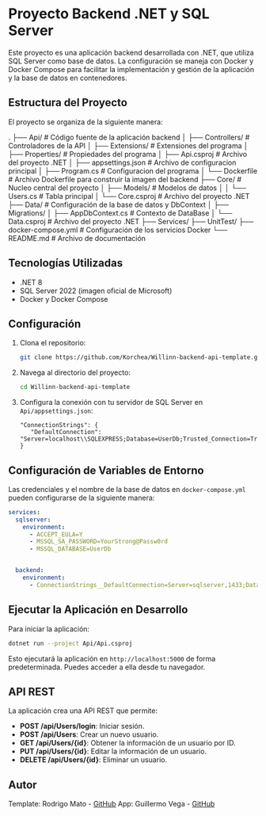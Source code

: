 # Proyecto Backend .NET y SQL Server

Este proyecto es una aplicación backend desarrollada con .NET, que utiliza SQL Server como base de datos. La configuración se maneja con Docker y Docker Compose para facilitar la implementación y gestión de la aplicación y la base de datos en contenedores.

## Estructura del Proyecto

El proyecto se organiza de la siguiente manera:

. ├── Api/ # Código fuente de la aplicación backend
  │    ├── Controllers/ # Controladores de la API
  │    ├── Extensions/ # Extensiones del programa
  │    ├── Properties/ # Propiedades del programa
  │    ├── Api.csproj # Archivo del proyecto .NET
  │    ├── appsettings.json # Archivo de configuracion principal
  │    ├── Program.cs # Configuracion del programa
  │    └── Dockerfile # Archivo Dockerfile para construir la imagen del backend
  ├── Core/ # Nucleo central del proyecto
  │    ├── Models/ # Modelos de datos
  │    │     └── Users.cs # Tabla principal
  │    └── Core.csproj # Archivo del proyecto .NET
  ├── Data/ # Configuración de la base de datos y DbContext
  │    ├── Migrations/
  │    ├── AppDbContext.cs # Contexto de DataBase
  │    └── Data.csproj # Archivo del proyecto .NET
  ├── Services/
  ├── UnitTest/
  ├── docker-compose.yml # Configuración de los servicios Docker
  └── README.md # Archivo de documentación

## Tecnologías Utilizadas

- .NET 8
- SQL Server 2022 (imagen oficial de Microsoft)
- Docker y Docker Compose

## Configuración

1. Clona el repositorio:
    ```bash
    git clone https://github.com/Korchea/Willinn-backend-api-template.git
    ```
2. Navega al directorio del proyecto:
    ```bash
    cd Willinn-backend-api-template
    ```
3. Configura la conexión con tu servidor de SQL Server en `Api/appsettings.json`:
    ```
    "ConnectionStrings": {
       "DefaultConnection": "Server=localhost\\SQLEXPRESS;Database=UserDb;Trusted_Connection=True;TrustServerCertificate=True;"
    }
    ```

## Configuración de Variables de Entorno

Las credenciales y el nombre de la base de datos en `docker-compose.yml` pueden configurarse de la siguiente manera:

```yaml
services:
  sqlserver:
    environment:
      - ACCEPT_EULA=Y
      - MSSQL_SA_PASSWORD=YourStrong@Passw0rd
      - MSSQL_DATABASE=UserDb


  backend:
    environment:
      - ConnectionStrings__DefaultConnection=Server=sqlserver,1433;Database=UserDb;User Id=sa;Password=YourStrong@Passw0rd;Encrypt=False;
```

## Ejecutar la Aplicación en Desarrollo

Para iniciar la aplicación:

```bash
dotnet run --project Api/Api.csproj
```

Esto ejecutará la aplicación en `http://localhost:5000` de forma predeterminada. Puedes acceder a ella desde tu navegador.

## API REST

La aplicación crea una API REST que permite:

- **POST /api/Users/login**: Iniciar sesión.
- **POST /api/Users**: Crear un nuevo usuario.
- **GET /api/Users/{id}**: Obtener la información de un usuario por ID.
- **PUT /api/Users/{id}**: Editar la información de un usuario.
- **DELETE /api/Users/{id}**: Eliminar un usuario.

## Autor

Template: Rodrigo Mato - [GitHub](https://github.com/RodrigoMato00)
App: Guillermo Vega - [GitHub](https://github.com/Korchea)